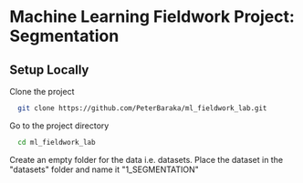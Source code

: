 # Machine Learning Fieldwork Project: Segmentation

## Setup Locally

Clone the project

```bash
  git clone https://github.com/PeterBaraka/ml_fieldwork_lab.git
```

Go to the project directory

```bash
  cd ml_fieldwork_lab
```

Create an empty folder for the data i.e. datasets.
Place the dataset in the  "datasets" folder and name it "1_SEGMENTATION"

